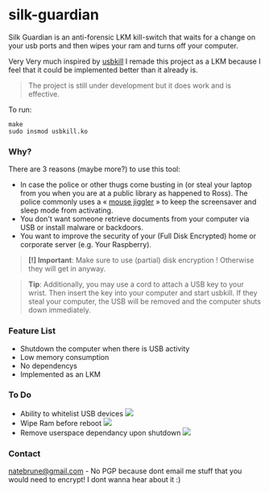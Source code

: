 # silk-guardian
Silk Guardian is an anti-forensic LKM kill-switch that waits for a change on your usb ports and then wipes your ram and turns off your computer.
 
 Very Very much inspired by [usbkill](https://github.com/hephaest0s/usbkill)
 I remade this project as a LKM because I feel that it could be implemented better than it already is.
 
 > The project is still under development but it does work and is effective.

To run:

```shell
make
sudo insmod usbkill.ko
```

### Why?

There are 3 reasons (maybe more?) to use this tool:

- In case the police or other thugs come busting in (or steal your laptop from you when you are at a public library as happened to Ross). The police commonly uses a « [mouse jiggler](http://www.amazon.com/Cru-dataport-Jiggler-Automatic-keyboard-Activity/dp/B00MTZY7Y4/ref=pd_bxgy_pc_text_y/190-3944818-7671348) » to keep the screensaver and sleep mode from activating.
- You don't want someone retrieve documents from your computer via USB or install malware or backdoors.
- You want to improve the security of your (Full Disk Encrypted) home or corporate server (e.g. Your Raspberry).

> **[!] Important**: Make sure to use (partial) disk encryption ! Otherwise they will get in anyway.

> **Tip**: Additionally, you may use a cord to attach a USB key to your wrist. Then insert the key into your computer and start usbkill. If they steal your computer, the USB will be removed and the computer shuts down immediately.

### Feature List

- Shutdown the computer when there is USB activity
- Low memory consumption
- No dependencys
- Implemented as an LKM

### To Do
- Ability to whitelist USB devices ![](http://upload.wikimedia.org/wikipedia/commons/7/7e/Red_x.png) 
- Wipe Ram before reboot ![](http://upload.wikimedia.org/wikipedia/commons/7/7e/Red_x.png)
- Remove userspace dependancy upon shutdown ![](http://upload.wikimedia.org/wikipedia/commons/7/7e/Red_x.png)

### Contact

[natebrune@gmail.com](mailto:natebrune@gmail.com) - No PGP because dont email me stuff that you would need to encrypt! I dont wanna hear about it :)
 
